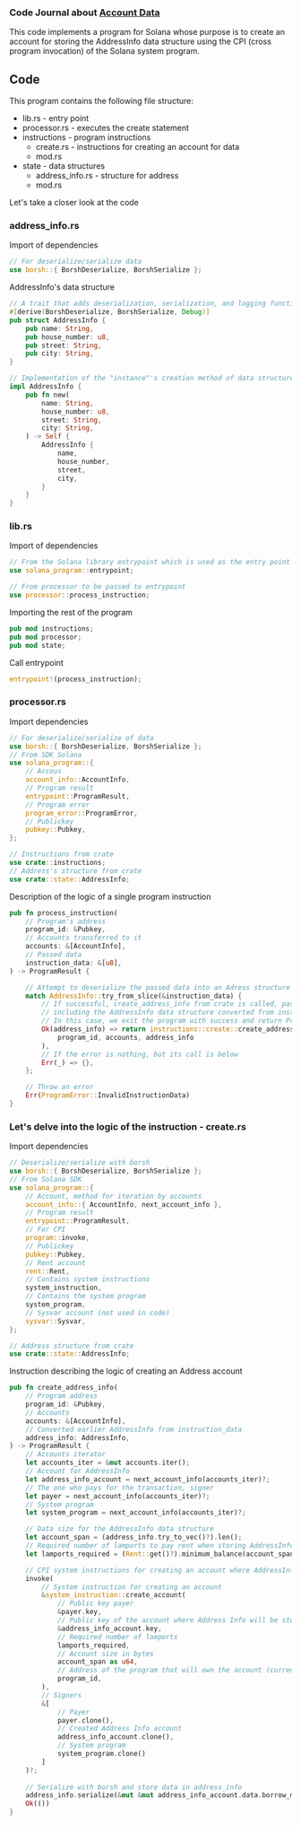 ### Code Journal about [Account Data](https://github.com/solana-developers/program-examples/tree/main/basics/account-data/native/program/src)

This code implements a program for Solana whose purpose is to create an account for storing the AddressInfo data structure using the CPI (cross program invocation) of the Solana system program.

## Code

This program contains the following file structure:
- lib.rs - entry point
- processor.rs - executes the create statement
- instructions - program instructions
   - create.rs - instructions for creating an account for data
   - mod.rs
- state - data structures
   - address_info.rs - structure for address
   - mod.rs

Let's take a closer look at the code

### address_info.rs

Import of dependencies
```rust
// For deserialize/serialize data
use borsh::{ BorshDeserialize, BorshSerialize };
```

AddressInfo's data structure
```rust
// A trait that adds deserialization, serialization, and logging functionality to the data structure
#[derive(BorshDeserialize, BorshSerialize, Debug)]
pub struct AddressInfo {
    pub name: String,
    pub house_number: u8,
    pub street: String,
    pub city: String,
}

// Implementation of the "instance"'s creation method of data structure
impl AddressInfo {
    pub fn new(
        name: String,
        house_number: u8,
        street: String,
        city: String,
    ) -> Self {
        AddressInfo {
            name,
            house_number,
            street,
            city,
        }
    }
}
```

### lib.rs

Import of dependencies
```rust
// From the Solana library entrypoint which is used as the entry point for all programs in Solana
use solana_program::entrypoint;

// From processor to be passed to entrypoint
use processor::process_instruction;
```

Importing the rest of the program
```rust
pub mod instructions;
pub mod processor;
pub mod state;
```

Call entrypoint
```rust
entrypoint!(process_instruction);
```

### processor.rs

Import dependencies
```rust
// For deserialize/serialize of data
use borsh::{ BorshDeserialize, BorshSerialize };
// From SDK Solana
use solana_program::{
    // Accous
    account_info::AccountInfo, 
    // Program result
    entrypoint::ProgramResult, 
    // Program error
    program_error::ProgramError,
    // Publickey
    pubkey::Pubkey,
};

// Instructions from crate
use crate::instructions;
// Address's structure from crate
use crate::state::AddressInfo;
```

Description of the logic of a single program instruction
```rust
pub fn process_instruction(
    // Program's address
    program_id: &Pubkey,
    // Accounts transferred to it
    accounts: &[AccountInfo],
    // Passed data
    instruction_data: &[u8],
) -> ProgramResult {

    // Attempt to deserialize the passed data into an Adress structure with match
    match AddressInfo::try_from_slice(&instruction_data) {
        // If successful, create_address_info from crate is called, passing all the data
        // including the AddressInfo data structure converted from instruction_data
        // In this case, we exit the program with success and return ProgramResult
        Ok(address_info) => return instructions::create::create_address_info(
            program_id, accounts, address_info
        ),
        // If the error is nothing, but its call is below
        Err(_) => {},
    };

    // Throw an error
    Err(ProgramError::InvalidInstructionData)
}
```

### Let's delve into the logic of the instruction - create.rs

Import dependencies
```rust
// Deserialize/serialize with borsh
use borsh::{ BorshDeserialize, BorshSerialize };
// From Solana SDK
use solana_program::{
    // Account, method for iteration by accounts
    account_info::{ AccountInfo, next_account_info },
    // Program result
    entrypoint::ProgramResult, 
    // For CPI
    program::invoke,
    // Publickey
    pubkey::Pubkey,
    // Rent account
    rent::Rent,
    // Contains system instructions
    system_instruction,
    // Contains the system program
    system_program,
    // Sysvar account (not used in code)
    sysvar::Sysvar,
};

// Address structure from crate
use crate::state::AddressInfo;
```

Instruction describing the logic of creating an Address account
```rust
pub fn create_address_info(
    // Program address
    program_id: &Pubkey,
    // Accounts
    accounts: &[AccountInfo],
    // Converted earlier AddressInfo from instruction_data
    address_info: AddressInfo,
) -> ProgramResult {
    // Accounts iterator
    let accounts_iter = &mut accounts.iter();
    // Account for AddressInfo
    let address_info_account = next_account_info(accounts_iter)?;
    // The one who pays for the transaction, signer
    let payer = next_account_info(accounts_iter)?;
    // System program
    let system_program = next_account_info(accounts_iter)?;

    // Data size for the AddressInfo data structure
    let account_span = (address_info.try_to_vec()?).len();
    // Required number of lamports to pay rent when storing AddressInfo data
    let lamports_required = (Rent::get()?).minimum_balance(account_span);

    // CPI system instructions for creating an account where AddressInfo will be stored
    invoke(
        // System instruction for creating an account
        &system_instruction::create_account(
            // Public key payer
            &payer.key,
            // Public key of the account where Address Info will be stored
            &address_info_account.key,
            // Required number of lamports
            lamports_required,
            // Account size in bytes
            account_span as u64,
            // Address of the program that will own the account (current program)
            program_id,
        ),
        // Signers
        &[ 
            // Payer
            payer.clone(), 
            // Created Address Info account
            address_info_account.clone(), 
            // System program
            system_program.clone()
        ]
    )?;
    
    // Serialize with borsh and store data in address_info
    address_info.serialize(&mut &mut address_info_account.data.borrow_mut()[..])?;
    Ok(())
}
```